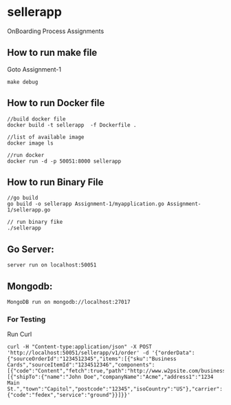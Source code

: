# sellerapp
OnBoarding Process Assignments


## How to run make file
Goto Assignment-1

```
make debug
```

## How to run Docker file
```
//build docker file
docker build -t sellerapp  -f Dockerfile .

//list of available image
docker image ls

//run docker
docker run -d -p 50051:8000 sellerapp
```

## How to run Binary File
```
//go build 
go build -o sellerapp Assignment-1/myapplication.go Assignment-1/sellerapp.go

// run binary fike
./sellerapp

```

## Go Server:
```
server run on localhost:50051
```

## Mongodb:
```
MongoDB run on mongodb://localhost:27017
```


### For Testing
Run Curl
```
curl -H "Content-type:application/json" -X POST 'http://localhost:50051/sellerapp/v1/order' -d '{"orderData":{"sourceOrderId":"1234512345","items":[{"sku":"Business Cards","sourceItemId":"1234512346","components":[{"code":"Content","fetch":true,"path":"http://www.w2psite.com/businessCard.pdf"}]}],"shipments":[{"shipTo":{"name":"John Doe","companyName":"Acme","address1":"1234 Main St.","town":"Capitol","postcode":"12345","isoCountry":"US"},"carrier":{"code":"fedex","service":"ground"}}]}}'
```